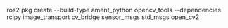 ros2 pkg create --build-type ament_python opencv_tools --dependencies rclpy image_transport cv_bridge sensor_msgs std_msgs open_cv2
